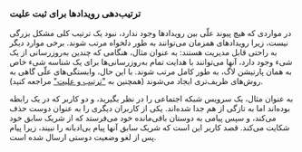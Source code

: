 ### ترتیب‌دهی رویدادها برای ثبت علیت 
در مواردی که هیچ پیوند علّی بین رویدادها وجود ندارد، نبود یک ترتیب کلی مشکل بزرگی نیست، زیرا رویدادهای همزمان می‌توانند به طور دلخواه مرتب شوند. برخی موارد دیگر به راحتی قابل مدیریت هستند: به عنوان مثال، هنگامی که چندین به‌روزرسانی از یک شیء وجود دارد، آنها می‌توانند با هدایت تمام به‌روزرسانی‌ها برای یک شناسه شیء خاص به همان پارتیشن لاگ، به طور کامل مرتب شوند. با این حال، وابستگی‌های علّی گاهی به روش‌های ظریف‌تری ایجاد می‌شوند (همچنین به ["ترتیب و علیت"](ch09.html#sec_consistency_causality) مراجعه کنید).

به عنوان مثال، یک سرویس شبکه اجتماعی را در نظر بگیرید، و دو کاربر که در یک رابطه بوده‌اند اما به تازگی از هم جدا شده‌اند. یکی از کاربران دیگری را به عنوان دوست حذف می‌کند، و سپس پیامی به دوستان باقی‌مانده خود می‌فرستد که از شریک سابق خود شکایت می‌کند. قصد کاربر این است که شریک سابق آنها پیام بی‌ادبانه را نبیند، زیرا پیام پس از لغو وضعیت دوستی ارسال شده است.